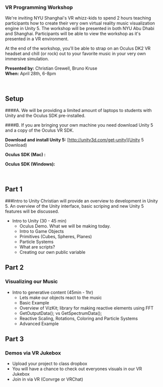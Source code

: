### VR Programming Workshop
We're inviting NYU Shanghai's VR whizz-kids to spend 2 hours teaching participants how to create their very own virtual reality music visualization engine in Unity 5. The workshop will be presented in both NYU Abu Dhabi and Shanghai. Participants will be able to view the workshop as it's presented in a VR environment.

At the end of the workshop, you'll be able to strap on an Oculus DK2 VR headset and chill (or rock) out to your favorite music in your very own immersive simulation.

**Presented by:** Christian Grewell, Bruno Kruse <br/>
**When:** April 28th, 6-8pm

<br/>

## Setup

####A.
We will be providing a limited amount of laptops to students with Unity and the Oculus SDK pre-installed.

####B.
If you are bringing your own machine you need download Unity 5 and a copy of the Oculus VR SDK.<br/>

**Download and install Unity 5:** [http://unity3d.com/get-unity](Unity 5 Download)

**Oculus SDK (Mac) :**

**Oculus SDK (Windows):**

<br />

## Part 1
###Intro to Unity
Christian will provide an overview to development in Unity 5. An overview of the Unity interface, basic scriping and new Unity 5 features will be discussed.

* Intro to Unity (30 - 45 min)
	* Oculus Demo. What we will be making today.
	* Intro to Game Objects 
	* Primitives (Cubes, Spheres, Planes)
	* Particle Systems
	* What are scripts?
	* Creating our own public variable
	 
## Part 2 
### Visualizing our Music

* Intro to generative content (45min - 1hr)
	* Lets make our objects react to the music
	* Basic Example
	* Overview of VizKit; library for making reactive elements using FFT
	* GetOutputData(); vs GetSpectrumData();
	* Reactive Scaling, Rotations, Coloring and Particle Systems
	* Advanced Example

## Part 3
### Demos via VR Jukebox

* Upload your project to class dropbox
* You will have a chance to check out everyones visuals in our VR Jukebox
* Join in via VR (Convrge or VRChat)
